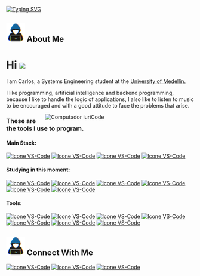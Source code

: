 [![Typing SVG](https://readme-typing-svg.herokuapp.com?color=7006A5&size=35&center=true&vCenter=true&width=1000&lines=Welcome+to+my+GitHub+profile!;My+name+is+Carlos+López+Alias+(Kalichhe);I'm+Software+Engineering+Student)](https://git.io/typing-svg)

## <picture><img src = "https://github.com/0xAbdulKhalid/0xAbdulKhalid/raw/main/assets/mdImages/about_me.gif" width = 50px></picture> **About Me**

# Hi <img src="https://github.com/TheDudeThatCode/TheDudeThatCode/blob/master/Assets/Hi.gif" width="29px">

I am Carlos, a Systems Engineering student at the [University of Medellín.](https://udemedellin.edu.co/)

I like programming, artificial intelligence and backend programming, because I like to handle the logic of applications, I also like to listen to music to be encouraged and with a good attitude to face the problems that arise.

<img src="https://raw.githubusercontent.com/MicaelliMedeiros/micaellimedeiros/master/image/computer-illustration.png" min-width="400px" max-width="400px" width="400px" align="right" alt="Computador iuriCode">

### These are the tools I use to program.

#### Main Stack:
  [<img height="48px" width="48px" alt="Icone VS-Code" src="https://skillicons.dev/icons?i=html"/>](https://developer.mozilla.org/en-US/docs/Web/HTML)
  [<img height="48px" width="48px" alt="Icone VS-Code" src="https://skillicons.dev/icons?i=css"/>](https://developer.mozilla.org/en-US/docs/Web/CSS)
  [<img height="48px" width="48px" alt="Icone VS-Code" src="https://skillicons.dev/icons?i=js"/>](https://developer.mozilla.org/en-US/docs/Web/JavaScript)
  [<img height="48px" width="48px" alt="Icone VS-Code" src="https://skillicons.dev/icons?i=py"/>](https://www.python.org/)

#### Studying in this moment:
  [<img height="48px" width="48px" alt="Icone VS-Code" src="https://skillicons.dev/icons?i=kotlin"/>](https://kotlinlang.org/)
  [<img height="48px" width="48px" alt="Icone VS-Code" src="https://skillicons.dev/icons?i=react"/>](https://react.dev/)
  [<img height="48px" width="48px" alt="Icone VS-Code" src="https://skillicons.dev/icons?i=django"/>](https://www.djangoproject.com/)
  [<img height="48px" width="48px" alt="Icone VS-Code" src="https://skillicons.dev/icons?i=nodejs"/>](https://nodejs.org/en)
  [<img height="48px" width="48px" alt="Icone VS-Code" src="https://skillicons.dev/icons?i=mysql"/>](https://www.mysql.com/)
  [<img height="48px" width="48px" alt="Icone VS-Code" src="https://skillicons.dev/icons?i=arch"/>](https://archlinux.org//)
  
  

#### Tools:

  [<img height="48px" width="48px" alt="Icone VS-Code" src="https://skillicons.dev/icons?i=figma"/>](https://www.figma.com/)
  [<img height="48px" width="48px" alt="Icone VS-Code" src="https://skillicons.dev/icons?i=vscode"/>](https://code.visualstudio.com/)
  [<img height="48px" width="48px" alt="Icone VS-Code" src="https://skillicons.dev/icons?i=github"/>](https://github.com/)
  [<img height="48px" width="48px" alt="Icone VS-Code" src="https://skillicons.dev/icons?i=git"/>](https://git-scm.com/)
  [<img height="48px" width="48px" alt="Icone VS-Code" src="https://skillicons.dev/icons?i=ubuntu"/>](https://ubuntu.com/)
  [<img height="48px" width="48px" alt="Icone VS-Code" src="https://skillicons.dev/icons?i=postman"/>](https://postman,com/)
  [<img height="48px" width="48px" alt="Icone VS-Code" src="https://skillicons.dev/icons?i=notion"/>](https://notion.so/)

## <picture><img src = "https://github.com/0xAbdulKhalid/0xAbdulKhalid/raw/main/assets/mdImages/about_me.gif" width = 50px></picture> **Connect With Me**
  [<img height="48px" width="48px" alt="Icone VS-Code" src="https://skillicons.dev/icons?i=linkedin"/>](https://www.linkedin.com/in/kalichhe/)
  [<img height="48px" width="48px" alt="Icone VS-Code" src="https://skillicons.dev/icons?i=instagram"/>](https://www.instagram.com/kalichhe/)
  [<img height="48px" width="48px" alt="Icone VS-Code" src="https://skillicons.dev/icons?i=gmail"/>](https://www.gmail.com)
